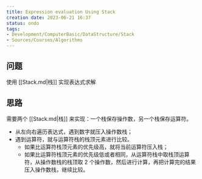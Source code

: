 ```yaml
---
title: Expression evaluation Using Stack
creation date: 2023-06-21 16:37 
status: ondo
tags: 
- Development/ComputerBasic/DataStructure/Stack
- Sources/Courses/Algorithms
---
```


## 问题

使用 [[Stack.md|栈]] 实现表达式求解

## 思路

需要两个 [[Stack.md|栈]] 来实现：一个栈保存操作数，另一个栈保存运算符。

- 从左向右遍历表达式，遇到数字就压入操作数栈；
- 遇到运算符，就与运算符栈的栈顶元素进行比较。
	- 如果比运算符栈顶元素的优先级高，就将当前运算符压入栈；
	- 如果比运算符栈顶元素的优先级低或者相同，从运算符栈中取栈顶运算符，从操作数栈的栈顶取 2 个操作数，然后进行计算，再把计算完的结果压入操作数栈，继续比较。
